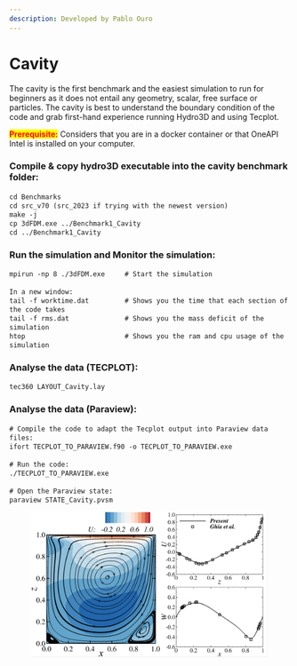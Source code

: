 ```yaml
---
description: Developed by Pablo Ouro
---
```


# Cavity

The cavity is the first benchmark and the easiest simulation to run for beginners as it does not entail any geometry, scalar, free surface or particles. The cavity is best to understand the boundary condition of the code and grab first-hand experience running Hydro3D and using Tecplot.&#x20;

<mark style="color:red;">**Prerequisite:**</mark> <mark style="color:red;"></mark> Considers that you are in a docker container or that OneAPI Intel is installed on your computer.

### Compile & copy hydro3D executable into the cavity benchmark folder:

```
cd Benchmarks
cd src_v70 (src_2023 if trying with the newest version)
make -j
cp 3dFDM.exe ../Benchmark1_Cavity
cd ../Benchmark1_Cavity
```

### **Run the simulation and Monitor the simulation:**

```
mpirun -np 8 ./3dFDM.exe     # Start the simulation

In a new window:
tail -f worktime.dat         # Shows you the time that each section of the code takes
tail -f rms.dat              # Shows you the mass deficit of the simulation
htop                         # Shows you the ram and cpu usage of the simulation
```

### Analyse the data (TECPLOT):

```
tec360 LAYOUT_Cavity.lay
```

### Analyse the data (Paraview):

```
# Compile the code to adapt the Tecplot output into Paraview data files:
ifort TECPLOT_TO_PARAVIEW.f90 -o TECPLOT_TO_PARAVIEW.exe

# Run the code:
./TECPLOT_TO_PARAVIEW.exe

# Open the Paraview state:
paraview STATE_Cavity.pvsm
```

<figure><img src="../../.gitbook/assets/Ouro_Cont_ValProf.png" alt=""><figcaption></figcaption></figure>
